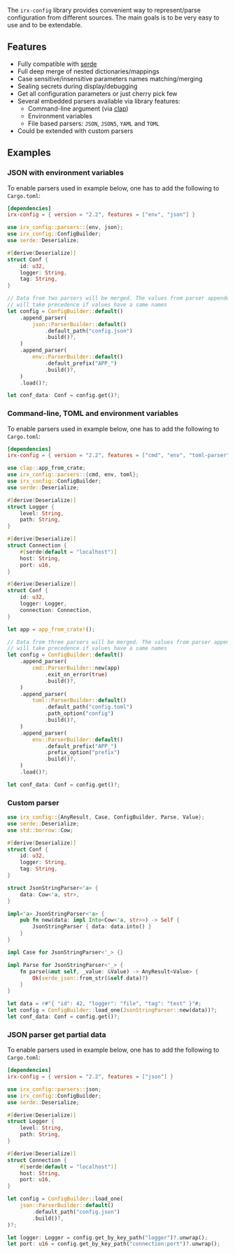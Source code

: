 The `irx-config` library provides convenient way to represent/parse configuration from different sources. The main
goals is to be very easy to use and to be extendable.

## Features

* Fully compatible with [serde](https://serde.rs/)
* Full deep merge of nested dictionaries/mappings
* Case sensitive/insensitive parameters names matching/merging
* Sealing secrets during display/debugging
* Get all configuration parameters or just cherry pick few
* Several embedded parsers available via library features:
  * Command-line argument (via [clap](https://github.com/clap-rs/clap))
  * Environment variables
  * File based parsers: `JSON`, `JSON5`, `YAML` and `TOML`
* Could be extended with custom parsers

## Examples

### JSON with environment variables

To enable parsers used in example below, one has to add the following to `Cargo.toml`:

```toml
[dependencies]
irx-config = { version = "2.2", features = ["env", "json"] }
```

```rust
use irx_config::parsers::{env, json};
use irx_config::ConfigBuilder;
use serde::Deserialize;

#[derive(Deserialize)]
struct Conf {
    id: u32,
    logger: String,
    tag: String,
}

// Data from two parsers will be merged. The values from parser appended first (`JSON`)
// will take precedence if values have a same names
let config = ConfigBuilder::default()
    .append_parser(
        json::ParserBuilder::default()
            .default_path("config.json")
            .build()?,
    )
    .append_parser(
        env::ParserBuilder::default()
            .default_prefix("APP_")
            .build()?,
    )
    .load()?;

let conf_data: Conf = config.get()?;
```

### Command-line, TOML and environment variables

To enable parsers used in example below, one has to add the following to `Cargo.toml`:

```toml
[dependencies]
irx-config = { version = "2.2", features = ["cmd", "env", "toml-parser"] }
```

```rust
use clap::app_from_crate;
use irx_config::parsers::{cmd, env, toml};
use irx_config::ConfigBuilder;
use serde::Deserialize;

#[derive(Deserialize)]
struct Logger {
    level: String,
    path: String,
}

#[derive(Deserialize)]
struct Connection {
    #[serde(default = "localhost")]
    host: String,
    port: u16,
}

#[derive(Deserialize)]
struct Conf {
    id: u32,
    logger: Logger,
    connection: Connection,
}

let app = app_from_crate!();

// Data from three parsers will be merged. The values from parser appended first (`cmd`)
// will take precedence if values have a same names
let config = ConfigBuilder::default()
    .append_parser(
        cmd::ParserBuilder::new(app)
            .exit_on_error(true)
            .build()?,
    )
    .append_parser(
        toml::ParserBuilder::default()
            .default_path("config.toml")
            .path_option("config")
            .build()?,
    )
    .append_parser(
        env::ParserBuilder::default()
            .default_prefix("APP_")
            .prefix_option("prefix")
            .build()?,
    )
    .load()?;

let conf_data: Conf = config.get()?;
```

### Custom parser

```rust
use irx_config::{AnyResult, Case, ConfigBuilder, Parse, Value};
use serde::Deserialize;
use std::borrow::Cow;

#[derive(Deserialize)]
struct Conf {
    id: u32,
    logger: String,
    tag: String,
}

struct JsonStringParser<'a> {
    data: Cow<'a, str>,
}

impl<'a> JsonStringParser<'a> {
    pub fn new(data: impl Into<Cow<'a, str>>) -> Self {
        JsonStringParser { data: data.into() }
    }
}

impl Case for JsonStringParser<'_> {}

impl Parse for JsonStringParser<'_> {
    fn parse(&mut self, _value: &Value) -> AnyResult<Value> {
        Ok(serde_json::from_str(&self.data)?)
    }
}

let data = r#"{ "id": 42, "logger": "file", "tag": "test" }"#;
let config = ConfigBuilder::load_one(JsonStringParser::new(data))?;
let conf_data: Conf = config.get()?;
```

### JSON parser get partial data

To enable parsers used in example below, one has to add the following to `Cargo.toml`:

```toml
[dependencies]
irx-config = { version = "2.2", features = ["json"] }
```

```rust
use irx_config::parsers::json;
use irx_config::ConfigBuilder;
use serde::Deserialize;

#[derive(Deserialize)]
struct Logger {
    level: String,
    path: String,
}

#[derive(Deserialize)]
struct Connection {
    #[serde(default = "localhost")]
    host: String,
    port: u16,
}

let config = ConfigBuilder::load_one(
    json::ParserBuilder::default()
        .default_path("config.json")
        .build()?,
)?;

let logger: Logger = config.get_by_key_path("logger")?.unwrap();
let port: u16 = config.get_by_key_path("connection:port")?.unwrap();
```
